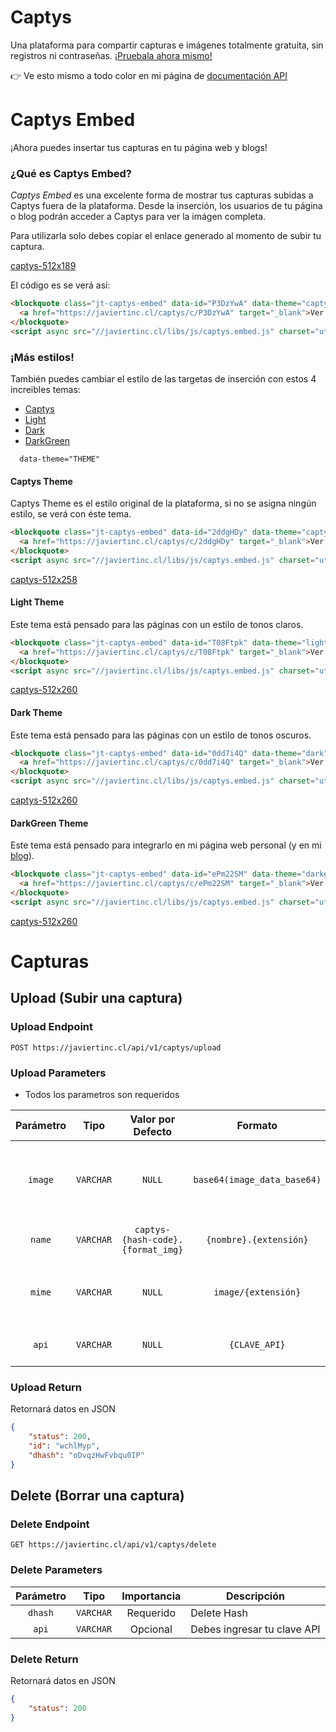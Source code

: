 # Captys

Una plataforma para compartir capturas e imágenes totalmente gratuita, sin registros ni contraseñas. [¡Pruebala ahora mismo!](https://javiertinc.cl/captys)

👉 Ve esto mismo a todo color en  mi página de [documentación API](https://javiertinc.cl/api/docs/captys)

# Captys Embed

¡Ahora puedes insertar tus capturas en tu página web y blogs!

### ¿Qué es Captys Embed?

*Captys Embed* es una excelente forma de mostrar tus capturas subidas a Captys fuera de la plataforma. Desde la inserción, los usuarios de tu página o blog podrán acceder a Captys para ver la imágen completa.

Para utilizarla solo debes copiar el enlace generado al momento de subir tu captura.

[captys-512x189](https://javiertinc.cl/captys/c/P3DzYwA)

El código es se verá así:
``` html
<blockquote class="jt-captys-embed" data-id="P3DzYwA" data-theme="captys" data-width="512" data-height="148">
  <a href="https://javiertinc.cl/captys/c/P3DzYwA" target="_blank">Ver captura</a>
</blockquote>
<script async src="//javiertinc.cl/libs/js/captys.embed.js" charset="utf-8"></script>
```

### ¡Más estilos!

También puedes cambiar el estilo de las targetas de inserción con estos 4 increibles temas:

- [Captys](#captys-theme)
- [Light](#light-theme)
- [Dark](#dark-theme)
- [DarkGreen](#darkgreen-theme)

```
  data-theme="THEME" 
```

#### Captys Theme

Captys Theme es el estilo original de la plataforma, si no se asigna ningún estilo, se verá con éste tema.

``` html
<blockquote class="jt-captys-embed" data-id="2ddgHDy" data-theme="captys" data-width="512" data-height="258">
  <a href="https://javiertinc.cl/captys/c/2ddgHDy" target="_blank">Ver captura</a>
</blockquote>
<script async src="//javiertinc.cl/libs/js/captys.embed.js" charset="utf-8"></script>
```

[captys-512x258](https://javiertinc.cl/captys/c/2ddgHDy)

#### Light Theme

Este tema está pensado para las páginas con un estilo de tonos claros.

``` html
<blockquote class="jt-captys-embed" data-id="T08Ftpk" data-theme="light" data-width="512" data-height="260">
  <a href="https://javiertinc.cl/captys/c/T08Ftpk" target="_blank">Ver captura</a>
</blockquote>
<script async src="//javiertinc.cl/libs/js/captys.embed.js" charset="utf-8"></script>
```

[captys-512x260](https://javiertinc.cl/captys/c/T08Ftpk)

#### Dark Theme

Este tema está pensado para las páginas con un estilo de tonos oscuros.

``` html
<blockquote class="jt-captys-embed" data-id="0dd7i4Q" data-theme="dark" data-width="512" data-height="260">
  <a href="https://javiertinc.cl/captys/c/0dd7i4Q" target="_blank">Ver captura</a>
</blockquote>
<script async src="//javiertinc.cl/libs/js/captys.embed.js" charset="utf-8"></script>
```

[captys-512x260](https://javiertinc.cl/captys/c/0dd7i4Q)

#### DarkGreen Theme

Este tema está pensado para integrarlo en mi página web personal (y en mi [blog](https://javiertinc.cl/blog/)).

``` html
<blockquote class="jt-captys-embed" data-id="ePm22SM" data-theme="darkgreen" data-width="512" data-height="260">
  <a href="https://javiertinc.cl/captys/c/ePm22SM" target="_blank">Ver captura</a>
</blockquote>
<script async src="//javiertinc.cl/libs/js/captys.embed.js" charset="utf-8"></script>
```

[captys-512x260](https://javiertinc.cl/captys/c/ePm22SM)

# Capturas

## Upload (Subir una captura)

### Upload Endpoint

```
POST https://javiertinc.cl/api/v1/captys/upload
```

### Upload Parameters
 * Todos los parametros son requeridos

| Parámetro | Tipo | Valor por Defecto | Formato | Descripción |
| :---: | :---: | :---: | :---: | --- |
| `image` | `VARCHAR` | `NULL` | `base64(image_data_base64)` | Se debe ingresar la imágen codificada en base64 dos veces |
| `name` | `VARCHAR` | `captys-{hash-code}.{format_img}` | `{nombre}.{extensión}` |  El nombre de la captura |
| `mime` | `VARCHAR` | `NULL` | `image/{extensión}` | El formato MIME de la imágen, por ejemplo `image/png` |
| `api` | `VARCHAR` | `NULL` | `{CLAVE_API}` | Debes ingresar tu clave API |

### Upload Return
Retornará datos en JSON
``` json
{
    "status": 200,
    "id": "wchlMyp",
    "dhash": "oDvqzHwFvbqu0IP"
}
```

## Delete (Borrar una captura)

### Delete Endpoint

```
GET https://javiertinc.cl/api/v1/captys/delete
```

### Delete Parameters

| Parámetro | Tipo | Importancia | Descripción |
| :---: | :---: | :---: | --- |
| `dhash` | `VARCHAR` | Requerido | Delete Hash |
| `api` | `VARCHAR` | Opcional | Debes ingresar tu clave API |

### Delete Return
Retornará datos en JSON
``` json
{
    "status": 200
}
```